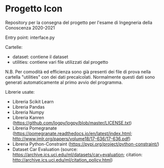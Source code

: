# Progetto Icon
Repository per la consegna del progetto per l'esame di Ingegneria della Conoscenza 2020-2021

Entry point: interface.py

Cartelle:
- dataset: contiene il dataset
- utilities: contiene vari file utilizzati dal progetto

N.B. Per comodità ed efficienza sono già presenti dei file di prova nella cartella "utilities" con dei dati precalcolati.
Normalmente questi dati sono generati automaticamente al primo avvio del programma.

Librerie usate:
-	Libreria Scikit Learn
-	Libreria Pandas
-	Libreria Numpy
-	Libreria Kanren (https://github.com/logpy/logpy/blob/master/LICENSE.txt)
-	Libreria Pomegranate (https://pomegranate.readthedocs.io/en/latest/index.html; http://www.jmlr.org/papers/volume18/17-636/17-636.pdf)
-	Libreria Python-Constraint (https://pypi.org/project/python-constraint/)
-	Dataset Car Evaluation (source: https://archive.ics.uci.edu/ml/datasets/car+evaluation; citation: http://archive.ics.uci.edu/ml/citation_policy.html)
